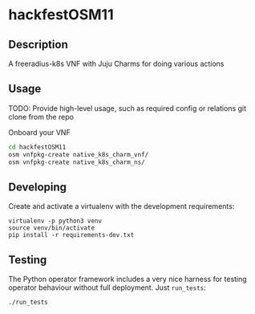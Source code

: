 # hackfestOSM11

## Description

A freeradius-k8s VNF with Juju Charms for doing various actions

## Usage

TODO: Provide high-level usage, such as required config or relations
git clone from the repo

Onboard your VNF 

```sh
cd hackfestOSM11
osm vnfpkg-create native_k8s_charm_vnf/
osm vnfpkg-create native_k8s_charm_ns/
```
## Developing

Create and activate a virtualenv with the development requirements:

    virtualenv -p python3 venv
    source venv/bin/activate
    pip install -r requirements-dev.txt

## Testing

The Python operator framework includes a very nice harness for testing
operator behaviour without full deployment. Just `run_tests`:

    ./run_tests
